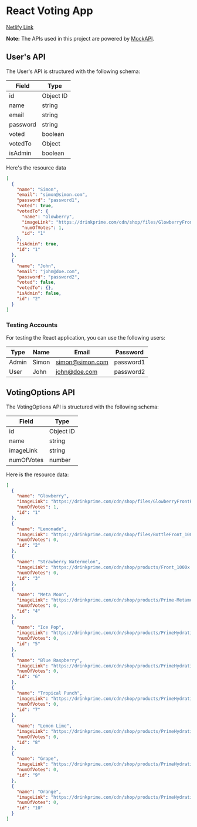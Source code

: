 # React Voting App

[Netlify Link](https://visionary-panda-e6dd39.netlify.app)

**Note:** The APIs used in this project are powered by [MockAPI](https://www.mockapi.io/).

## User's API

The User's API is structured with the following schema:

| Field    | Type      |
| -------- | --------- |
| id       | Object ID |
| name     | string    |
| email    | string    |
| password | string    |
| voted    | boolean   |
| votedTo  | Object    |
| isAdmin  | boolean   |

Here's the resource data
```json
[
  {
    "name": "Simon",
    "email": "simon@simon.com",
    "password": "password1",
    "voted": true,
    "votedTo": {
      "name": "Glowberry",
      "imageLink": "https://drinkprime.com/cdn/shop/files/GlowberryFrontRenderUpdated_1000x.png",
      "numOfVotes": 1,
      "id": "1"
    },
    "isAdmin": true,
    "id": "1"
  },
  {
    "name": "John",
    "email": "john@doe.com",
    "password": "password2",
    "voted": false,
    "votedTo": {},
    "isAdmin": false,
    "id": "2"
  }
]
```

### Testing Accounts
For testing the React application, you can use the following users:

| Type  | Name  | Email           | Password  |
| ----- | ----- | --------------- | --------- |
| Admin | Simon | simon@simon.com | password1 |
| User  | John  | john@doe.com    | password2 |

## VotingOptions API

The VotingOptions API is structured with the following schema:

| Field       | Type          |
|-------------|---------------|
| id          | Object ID     |
| name        | string        |
| imageLink   | string        |
| numOfVotes  | number        |

Here is the resource data:

```json
[
  {
    "name": "Glowberry",
    "imageLink": "https://drinkprime.com/cdn/shop/files/GlowberryFrontRenderUpdated_1000x.png",
    "numOfVotes": 1,
    "id": "1"
  },
  {
    "name": "Lemonade",
    "imageLink": "https://drinkprime.com/cdn/shop/files/BottleFront_1000x.png",
    "numOfVotes": 0,
    "id": "2"
  },
  {
    "name": "Strawberry Watermelon",
    "imageLink": "https://drinkprime.com/cdn/shop/products/Front_1000x.png",
    "numOfVotes": 0,
    "id": "3"
  },
  {
    "name": "Meta Moon",
    "imageLink": "https://drinkprime.com/cdn/shop/products/Prime-Metamoon-ProductDetail-front_1000x.png",
    "numOfVotes": 0,
    "id": "4"
  },
  {
    "name": "Ice Pop",
    "imageLink": "https://drinkprime.com/cdn/shop/products/PrimeHydration_1serve_IcePop_0000_1000x.png",
    "numOfVotes": 0,
    "id": "5"
  },
  {
    "name": "Blue Raspberry",
    "imageLink": "https://drinkprime.com/cdn/shop/products/PrimeHydration_1serve_bluerasberry_0000_1000x.png",
    "numOfVotes": 0,
    "id": "6"
  },
  {
    "name": "Tropical Punch",
    "imageLink": "https://drinkprime.com/cdn/shop/products/PrimeHydration_1serve_tropicalpunch_0000_1000x.png",
    "numOfVotes": 0,
    "id": "7"
  },
  {
    "name": "Lemon Lime",
    "imageLink": "https://drinkprime.com/cdn/shop/products/PrimeHydration_1serve_lemonlime_0000_1000x.png",
    "numOfVotes": 0,
    "id": "8"
  },
  {
    "name": "Grape",
    "imageLink": "https://drinkprime.com/cdn/shop/products/PrimeHydration_1serve_grape_0000_1000x.png",
    "numOfVotes": 0,
    "id": "9"
  },
  {
    "name": "Orange",
    "imageLink": "https://drinkprime.com/cdn/shop/products/PrimeHydration_1serve_orange_0000_1000x.png",
    "numOfVotes": 0,
    "id": "10"
  }
]
```
